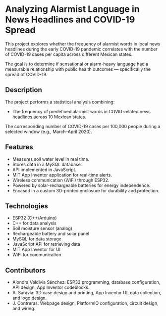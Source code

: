 # Analyzing Alarmist Language in News Headlines and COVID-19 Spread

This project explores whether the frequency of alarmist words in local news headlines during the early COVID-19 pandemic correlates with the number of COVID-19 cases per capita across different Mexican states.

The goal is to determine if sensational or alarm-heavy language had a measurable relationship with public health outcomes — specifically the spread of COVID-19.


## Description

The project performs a statistical analysis combining:

- The frequency of predefined alarmist words in COVID-related news headlines across 10 Mexican states.

The corresponding number of COVID-19 cases per 100,000 people during a selected window (e.g., March–April 2020).



## Features

- Measures soil water level in real time.
- Stores data in a MySQL database.
- API implemented in JavaScript.
- MIT App Inventor application for real-time alerts.
- Wireless communication (WiFi) through ESP32.
- Powered by solar-rechargeable batteries for energy independence.
- Encased in a custom 3D-printed enclosure for durability and protection.

## Technologies

- ESP32 (C++/Arduino)
- C++ for data analysis
- Soil moisture sensor (analog)
- Rechargeable battery and solar panel
- MySQL for data storage
- JavaScript API for retrieving data
- MIT App Inventor for UI
- WiFi for communication

## Contributors
- Alondra Valdivia Sánchez: ESP32 programming, database configuration, API design, App Inventor codeblocks.
- A. Saravia: 3D case design and printing, App Inventor UI, data collection, and logo design.
- J. Contreras: Webpage design, PlatformIO configuration, circuit design, and wiring.
